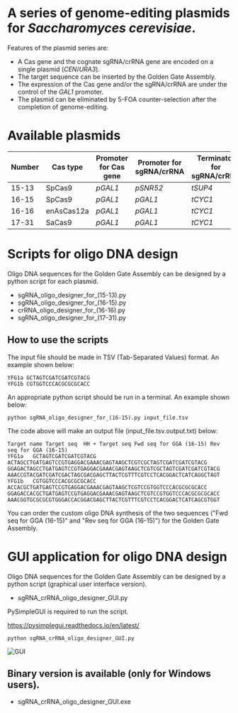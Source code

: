 # A series of genome-editing plasmids for <I>Saccharomyces cerevisiae</I>.
Features of the plasmid series are:
- A Cas gene and the cognate sgRNA/crRNA gene are encoded on a single plasmid (<I>CEN</I>/<I>URA3</I>).
- The target sequence can be inserted by the Golden Gate Assembly.
- The expression of the Cas gene and/or the sgRNA/crRNA are under the control of the <I>GAL1</I> promoter.
- The plasmid can be eliminated by 5-FOA counter-selection after the completion of genome-editing.

# Available plasmids
|  Number  |  Cas type    |  Promoter for Cas gene  |  Promoter for sgRNA/crRNA  |  Terminator for sgRNA/crRNA  |  Plasmid type  |  Marker gene  |
| -------- | ------------ | ----------------------- | -------------------------- | ---------------------------- | -------------- | ------------- |
|  15-13   |  SpCas9      |  <I> pGAL1 </I>         | <I> pSNR52 </I>            | <I> tSUP4 </I>               | Centromeric    | <I> URA3 </I> |
|  16-15   |  SpCas9      |  <I> pGAL1 </I>         | <I> pGAL1 </I>             | <I> tCYC1 </I>               | Centromeric    | <I> URA3 </I> |
|  16-16   |  enAsCas12a  |  <I> pGAL1 </I>         | <I> pGAL1 </I>             | <I> tCYC1 </I>               | Centromeric    | <I> URA3 </I> |
|  17-31   |  SaCas9      |  <I> pGAL1 </I>         | <I> pGAL1 </I>             | <I> tCYC1 </I>               | Centromeric    | <I> URA3 </I> |

# Scripts for oligo DNA design
Oligo DNA sequences for the Golden Gate Assembly can be designed by a python script for each plasmid.
- sgRNA_oligo_designer_for_(15-13).py
- sgRNA_oligo_designer_for_(16-15).py
- crRNA_oligo_designer_for_(16-16).py
- sgRNA_oligo_designer_for_(17-31).py 
## How to use the scripts
The input file should be made in TSV (Tab-Separated Values) format. An example shown below:
```
YFG1a GCTAGTCGATCGATCGTACG
YFG1b CGTGGTCCCACGCGCGCACC
```
An appropriate python script should be run in a terminal. An example shown below:
```
python sgRNA_oligo_designer_for_(16-15).py input_file.tsv
```
The code above will make an output file (input_file.tsv.output.txt) below:
```
Target name	Target seq	HH + Target seq	Fwd seq for GGA (16-15)	Rev seq for GGA (16-15)
YFG1a	GCTAGTCGATCGATCGTACG	ACTAGCCTGATGAGTCCGTGAGGACGAAACGAGTAAGCTCGTCGCTAGTCGATCGATCGTACG	GGAGACTAGCCTGATGAGTCCGTGAGGACGAAACGAGTAAGCTCGTCGCTAGTCGATCGATCGTACG	AAACCGTACGATCGATCGACTAGCGACGAGCTTACTCGTTTCGTCCTCACGGACTCATCAGGCTAGT
YFG1b	CGTGGTCCCACGCGCGCACC	ACCACGCTGATGAGTCCGTGAGGACGAAACGAGTAAGCTCGTCCGTGGTCCCACGCGCGCACC	GGAGACCACGCTGATGAGTCCGTGAGGACGAAACGAGTAAGCTCGTCCGTGGTCCCACGCGCGCACC	AAACGGTGCGCGCGTGGGACCACGGACGAGCTTACTCGTTTCGTCCTCACGGACTCATCAGCGTGGT
```
You can order the custom oligo DNA synthesis of the two sequences ("Fwd seq for GGA (16-15)" and "Rev seq for GGA (16-15)") for the Golden Gate Assembly.

# GUI application for oligo DNA design
Oligo DNA sequences for the Golden Gate Assembly can be designed by a python script (graphical user interface version).
- sgRNA_crRNA_oligo_designer_GUI.py

PySimpleGUI is required to run the script.

https://pysimplegui.readthedocs.io/en/latest/


```python sgRNA_crRNA_oligo_designer_GUI.py```

![GUI](https://github.com/poccopen/Genome_editing_plasmid_for_budding_yeast/blob/master/images/sgRNA_crRNA_designer_GUI.png)
## Binary version is available (only for Windows users).
- sgRNA_crRNA_oligo_designer_GUI.exe


